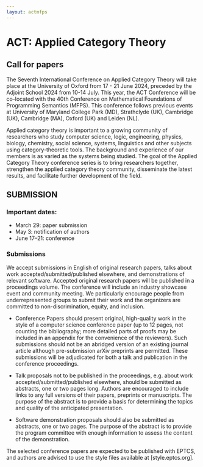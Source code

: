 ```yaml
---
layout: actmfps
---
```


# ACT: Applied Category Theory

## Call for papers

The Seventh International Conference on Applied Category Theory will take place at the University of Oxford from 17 - 21 June 2024, preceded by the Adjoint School 2024 from 10-14 July. This year, the ACT Conference will be co-located with the 40th Conference on Mathematical Foundations of Programming Semantics (MFPS). This conference follows previous events at University of Maryland College Park (MD), Strathclyde (UK), Cambridge (UK), Cambridge (MA), Oxford (UK) and Leiden (NL). 

Applied category theory is important to a growing community of researchers who study computer science, logic, engineering, physics, biology, chemistry, social science, systems, linguistics and other subjects using category-theoretic tools. The background and experience of our members is as varied as the systems being studied. The goal of the Applied Category Theory conference series is to bring researchers together, strengthen the applied category theory community, disseminate the latest results, and facilitate further development of the field.


## SUBMISSION

### Important dates: 

* March 29: paper submission
* May 3: notification of authors
* June 17–21: conference

### Submissions 



We accept submissions in English of original research papers, talks about work accepted/submitted/published elsewhere, and demonstrations of relevant software. Accepted original research papers will be published in a proceedings volume. The conference will include an industry showcase event and community meeting. We particularly encourage people from underrepresented groups to submit their work and the organizers are committed to non-discrimination, equity, and inclusion.

* Conference Papers should present original, high-quality work in the style of a computer science conference paper (up to 12 pages, not counting the bibliography; more detailed parts of proofs may be included in an appendix for the convenience of the reviewers). Such submissions should not be an abridged version of an existing journal article although pre-submission arXiv preprints are permitted. These submissions will be adjudicated for both a talk and publication in the conference proceedings.

* Talk proposals not to be published in the proceedings, e.g. about work accepted/submitted/published elsewhere, should be submitted as abstracts, one or two pages long. Authors are encouraged to include links to any full versions of their papers, preprints or manuscripts. The purpose of the abstract is to provide a basis for determining the topics and quality of the anticipated presentation.

* Software demonstration proposals should also be submitted as abstracts, one or two pages. The purpose of the abstract is to provide the program committee with enough information to assess the content of the demonstration. 

The selected conference papers are expected to be published with EPTCS, and authors are advised to use the style files available at [style.eptcs.org].



